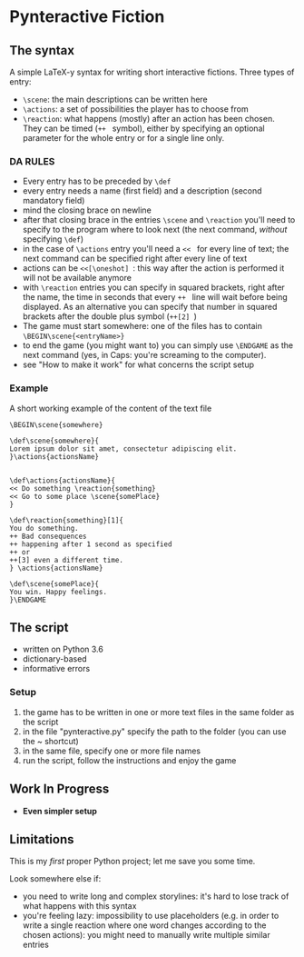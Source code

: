 # Pynteractive Fiction

## The syntax

A simple LaTeX-y syntax for writing short interactive fictions.
Three types of entry: 
* `\scene`: the main descriptions can be written here 
* `\actions`: a set of possibilities the player has to choose from 
* `\reaction`: what happens (mostly) after an action has been chosen. They can be timed (`++ ` symbol), either by specifying an optional parameter for the whole entry or for a single line only.

### DA RULES
- Every entry has to be preceded by `\def`
- every entry needs a name (first field) and a description (second mandatory field)
- mind the closing brace on newline
- after that closing brace in the entries `\scene` and `\reaction` you'll need to specify to the program where to look next (the next command, *without* specifying `\def`)
- in the case of `\actions` entry you'll need a `<< ` for every line of text; the next command can be specified right after every line of text
- actions can be `<<[\oneshot] `: this way after the action is performed it will not be available anymore
- with `\reaction` entries you can specify in squared brackets, right after the name, the time in seconds that every `++ ` line will wait before being displayed. As an alternative you can specify that number in squared brackets after the double plus symbol (`++[2] `) 
- The game must start somewhere: one of the files has to contain `\BEGIN\scene{<entryName>}`
- to end the game (you might want to) you can simply use `\ENDGAME` as the next command (yes, in Caps: you're screaming to the computer).
- see "How to make it work" for what concerns the script setup

### Example
A short working example of the content of the text file
```
\BEGIN\scene{somewhere}

\def\scene{somewhere}{
Lorem ipsum dolor sit amet, consectetur adipiscing elit.
}\actions{actionsName}


\def\actions{actionsName}{
<< Do something \reaction{something}
<< Go to some place \scene{somePlace}
}

\def\reaction{something}[1]{
You do something.
++ Bad consequences
++ happening after 1 second as specified
++ or
++[3] even a different time.
} \actions{actionsName}

\def\scene{somePlace}{
You win. Happy feelings.
}\ENDGAME
```

## The script
* written on Python 3.6
* dictionary-based
* informative errors

### Setup
1. the game has to be written in one or more text files in the same folder as the script
2. in the file "pynteractive.py" specify the path to the folder (you can use the ~ shortcut)
3. in the same file, specify one or more file names
4. run the script, follow the instructions and enjoy the game

## Work In Progress
* **Even simpler setup**

## Limitations
This is my *first* proper Python project; let me save you some time. 

Look somewhere else if:
* you need to write long and complex storylines: it's hard to lose track of what happens with this syntax
* you're feeling lazy: impossibility to use placeholders (e.g. in order to write a single reaction where one word changes according to the chosen actions): you might need to manually write multiple similar entries


